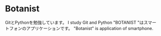 # Botanist
GitとPythonを勉強しています。
I study Git and Python
"BOTANIST "はスマートフォンのアプリケーションです。
"Botanist" is application  of smartphone. 
